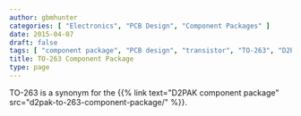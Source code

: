 ```yaml
---
author: gbmhunter
categories: [ "Electronics", "PCB Design", "Component Packages" ]
date: 2015-04-07
draft: false
tags: [ "component package", "PCB design", "transistor", "TO-263", "D2PAK" ]
title: TO-263 Component Package
type: page
---
```


TO-263 is a synonym for the {{% link text="D2PAK component package" src="d2pak-to-263-component-package/" %}}.
